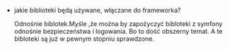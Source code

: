 + jakie biblioteki będą używane, włączane do frameworka?

     Odnośnie biblotek.Myśle ,że można by zapożyczyć bibloteki z symfony odnośnie bezpieczeństwa i logowania. Bo to dość obszerny temat.
     A te bibloteki są już w pewnym stopniu sprawdzone.
